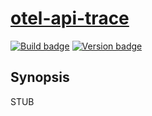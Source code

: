# [otel-api-trace][]

[![Build badge][]][build]
[![Version badge][]][version]

## Synopsis

STUB

[otel-api-trace]: https://github.com/jship/otel-api-trace
[Build badge]: https://github.com/jship/otel-api-trace/workflows/CI/badge.svg
[build]: https://github.com/jship/otel-api-trace/actions
[Version badge]: https://img.shields.io/hackage/v/otel-api-trace?color=brightgreen&label=version&logo=haskell
[version]: https://hackage.haskell.org/package/otel-api-trace
[Haddocks]: https://hackage.haskell.org/package/otel-api-trace
